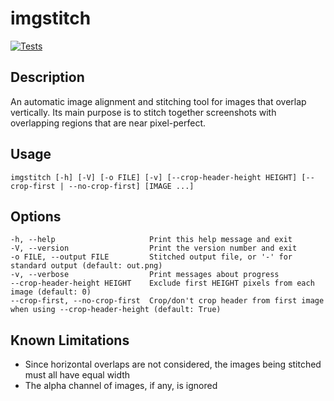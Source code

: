 # imgstitch

[![Tests](https://github.com/alexhudspith/imgstitch/actions/workflows/tests.yml/badge.svg)](https://github.com/alexhudspith/imgstitch/actions/workflows/tests.yml)

## Description

An automatic image alignment and stitching tool for images that overlap vertically. Its main purpose is to
stitch together screenshots with overlapping regions that are near pixel-perfect.

## Usage

    imgstitch [-h] [-V] [-o FILE] [-v] [--crop-header-height HEIGHT] [--crop-first | --no-crop-first] [IMAGE ...]

## Options

    -h, --help                     Print this help message and exit
    -V, --version                  Print the version number and exit
    -o FILE, --output FILE         Stitched output file, or '-' for standard output (default: out.png)
    -v, --verbose                  Print messages about progress
    --crop-header-height HEIGHT    Exclude first HEIGHT pixels from each image (default: 0)
    --crop-first, --no-crop-first  Crop/don't crop header from first image when using --crop-header-height (default: True)

## Known Limitations

- Since horizontal overlaps are not considered, the images being stitched must all have equal width
- The alpha channel of images, if any, is ignored

